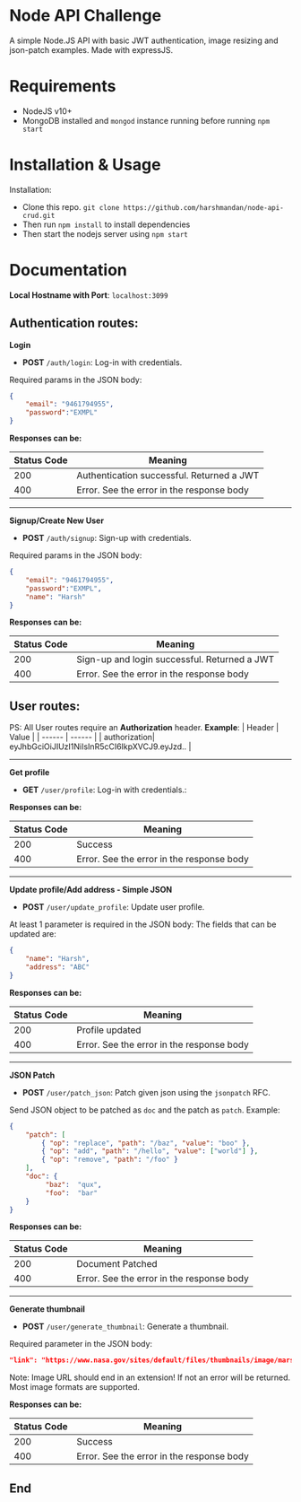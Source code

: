 
  
# Node API Challenge
A simple Node.JS API with basic JWT authentication, image resizing and json-patch examples.
Made with expressJS.

# Requirements

- NodeJS v10+
- MongoDB installed and `mongod` instance running before running `npm start`

# Installation & Usage

  Installation:
   - Clone this repo. `git clone https://github.com/harshmandan/node-api-crud.git`
   - Then run `npm install` to install dependencies
   - Then start the nodejs server using `npm start`

 
# Documentation

**Local Hostname with Port**: `localhost:3099`

## Authentication routes:

**Login**

- **POST**  `/auth/login`: Log-in with credentials.

Required params in the JSON body:
```json
{
	"email": "9461794955",
	"password":"EXMPL"
}
```
**Responses can be:**

| Status Code | Meaning |
| ------ | ------ |
| 200| Authentication successful. Returned a JWT |
| 400 | Error. See the error in the response body |
  
---

**Signup/Create New User**

- **POST**  `/auth/signup`: Sign-up with credentials.

Required params in the JSON body:
```json
{
	"email": "9461794955",
	"password":"EXMPL",
	"name": "Harsh"
}
```
**Responses can be:**

| Status Code | Meaning |
| ------ | ------ |
| 200| Sign-up and login successful. Returned a JWT |
| 400 | Error. See the error in the response body |
  

## User routes:

PS: All User routes require an **Authorization** header. **Example**:
| Header | Value |
| ------ | ------ |
| authorization| eyJhbGciOiJIUzI1NiIsInR5cCI6IkpXVCJ9.eyJzd.. |

---
**Get profile**

- **GET**  `/user/profile`: Log-in with credentials.:

**Responses can be:**

| Status Code | Meaning |
| ------ | ------ |
| 200| Success |
| 400 | Error. See the error in the response body |
  
---

**Update profile/Add address - Simple JSON**

- **POST**  `/user/update_profile`: Update user profile.

At least 1 parameter is required in the JSON body: The fields that can be updated are:
```json
{
	"name": "Harsh",
	"address": "ABC"
}
```
**Responses can be:**

| Status Code | Meaning |
| ------ | ------ |
| 200| Profile updated |
| 400 | Error. See the error in the response body |
 
  ---

**JSON Patch**

- **POST**  `/user/patch_json`: Patch given json using the `jsonpatch` RFC.

Send JSON object to be patched as `doc` and the patch as `patch`. Example:
```json
{
	"patch": [
		{ "op": "replace", "path": "/baz", "value": "boo" },
		{ "op": "add", "path": "/hello", "value": ["world"] },
		{ "op": "remove", "path": "/foo" }
	],
	"doc": {
		 "baz":  "qux",
		 "foo":  "bar"
	}
}
```

**Responses can be:**

| Status Code | Meaning |
| ------ | ------ |
| 200| Document Patched |
| 400 | Error. See the error in the response body |
  
   ---

**Generate thumbnail**

- **POST**  `/user/generate_thumbnail`: Generate a thumbnail.

Required parameter in the JSON body:

```json
"link": "https://www.nasa.gov/sites/default/files/thumbnails/image/mars2020-sample-tubes.jpg"
```

Note: Image URL should end in an extension! If not an error will be returned. Most image formats are supported.

**Responses can be:**

| Status Code | Meaning |
| ------ | ------ |
| 200| Success |
| 400 | Error. See the error in the response body |
  
  
## End
